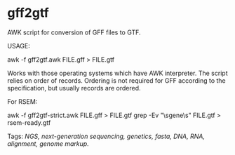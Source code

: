 gff2gtf
=======

AWK script for conversion of GFF files to GTF.

USAGE:

awk -f gff2gtf.awk FILE.gff > FILE.gtf

Works with those operating systems which have AWK interpreter. 
The script relies on order of records. Ordering is not required for GFF according to the specification, but usually records are ordered.

For RSEM:

awk -f gff2gtf-strict.awk FILE.gff > FILE.gtf
grep -Ev "\sgene\s" FILE.gtf > rsem-ready.gtf

Tags: *NGS, next-generation sequencing, genetics, fasta, DNA, RNA, alignment, genome markup.*
